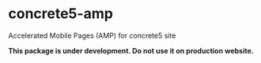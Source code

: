 # concrete5-amp

Accelerated Mobile Pages (AMP) for concrete5 site

**This package is under development. Do not use it on production website.**
